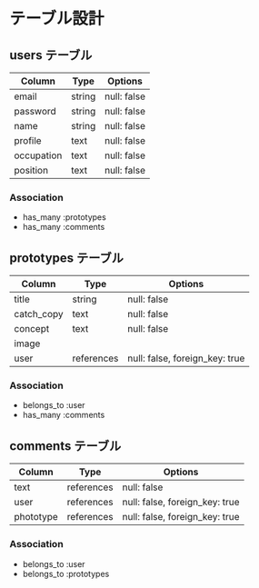 # テーブル設計

## users テーブル

| Column     | Type   | Options     |
| -----------| ------ | ----------- |
| email      | string | null: false |
| password   | string | null: false |
| name       | string | null: false |
| profile    | text   | null: false |
| occupation | text   | null: false |
| position   | text   | null: false |


### Association

- has_many :prototypes
- has_many :comments

## prototypes テーブル

| Column     | Type       | Options     |
| -----------| ------     | ----------- |
| title      | string     | null: false |
| catch_copy | text       | null: false |
| concept    | text       | null: false |
| image      |
| user       | references | null: false, foreign_key: true |


### Association

- belongs_to :user
- has_many :comments


## comments テーブル

| Column    | Type       | Options                        |
| ------    | ---------- | ------------------------------ |
| text      | references | null: false                    |
| user      | references | null: false, foreign_key: true |
| phototype | references | null: false, foreign_key: true | 

### Association

- belongs_to :user
- belongs_to :prototypes

